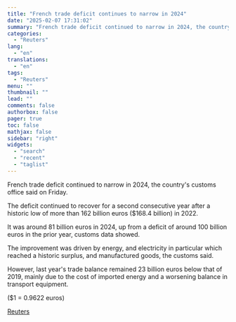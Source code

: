 ```yaml
---
title: "French trade deficit continues to narrow in 2024"
date: "2025-02-07 17:31:02"
summary: "French trade deficit continued to narrow in 2024, the country's customs office said on Friday. The deficit continued to recover for a second consecutive year after a historic low of more than 162 billion euros ($168.4 billion) in 2022.It was around 81 billion euros in 2024, up from a deficit..."
categories:
  - "Reuters"
lang:
  - "en"
translations:
  - "en"
tags:
  - "Reuters"
menu: ""
thumbnail: ""
lead: ""
comments: false
authorbox: false
pager: true
toc: false
mathjax: false
sidebar: "right"
widgets:
  - "search"
  - "recent"
  - "taglist"
---
```


French trade deficit continued to narrow in 2024, the country's customs office said on Friday.

The deficit continued to recover for a second consecutive year after a historic low of more than 162 billion euros ($168.4 billion) in 2022.

It was around 81 billion euros in 2024, up from a deficit of around 100 billion euros in the prior year, customs data showed.

The improvement was driven by energy, and electricity in particular which reached a historic surplus, and manufactured goods, the customs said.

However, last year's trade balance remained 23 billion euros below that of 2019, mainly due to the cost of imported energy and a worsening balance in transport equipment.

($1 = 0.9622 euros)

[Reuters](https://www.tradingview.com/news/reuters.com,2025:newsml_L8N3OY0PC:0-french-trade-deficit-continues-to-narrow-in-2024/)

